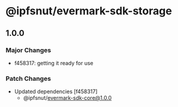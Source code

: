 # @ipfsnut/evermark-sdk-storage

## 1.0.0

### Major Changes

- f458317: getting it ready for use

### Patch Changes

- Updated dependencies [f458317]
  - @ipfsnut/evermark-sdk-core@1.0.0
